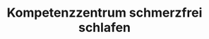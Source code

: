 ---
title: "Kompetenzzentrum schmerzfrei schlafen"
url: /bad-ragaz/kompetenzzentrum-schmerzfrei-schlafen/
shop: Möbel
---